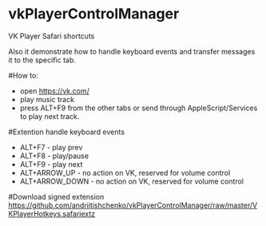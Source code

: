# vkPlayerControlManager
VK Player Safari shortcuts

Also it demonstrate how to handle keyboard events and transfer messages it to the specific tab.


#How to:
-  open https://vk.com/
-  play music track
-  press ALT+F9 from the other tabs or send through AppleScript/Services to play next track.

#Extention handle keyboard events 
-  ALT+F7 - play prev
-  ALT+F8 - play/pause
-  ALT+F9 - play next
-  ALT+ARROW_UP - no action on VK, reserved for volume control
-  ALT+ARROW_DOWN - no action on VK, reserved for volume control

#Download signed extension
https://github.com/andriitishchenko/vkPlayerControlManager/raw/master/VKPlayerHotkeys.safariextz
